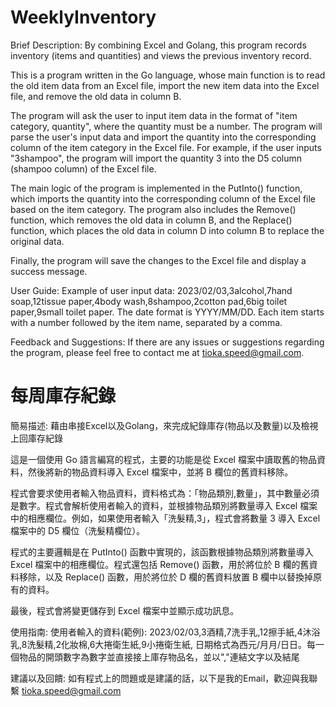 # WeeklyInventory  
Brief Description: By combining Excel and Golang, this program records inventory (items and quantities) and views the previous inventory record.

This is a program written in the Go language, whose main function is to read the old item data from an Excel file, import the new item data into the Excel file, and remove the old data in column B.

The program will ask the user to input item data in the format of "item category, quantity", where the quantity must be a number. The program will parse the user's input data and import the quantity into the corresponding column of the item category in the Excel file. For example, if the user inputs "3shampoo", the program will import the quantity 3 into the D5 column (shampoo column) of the Excel file.

The main logic of the program is implemented in the PutInto() function, which imports the quantity into the corresponding column of the Excel file based on the item category. The program also includes the Remove() function, which removes the old data in column B, and the Replace() function, which places the old data in column D into column B to replace the original data.

Finally, the program will save the changes to the Excel file and display a success message.

User Guide: Example of user input data: 2023/02/03,3alcohol,7hand soap,12tissue paper,4body wash,8shampoo,2cotton pad,6big toilet paper,9small toilet paper. The date format is YYYY/MM/DD. Each item starts with a number followed by the item name, separated by a comma.

Feedback and Suggestions: If there are any issues or suggestions regarding the program, please feel free to contact me at tioka.speed@gmail.com.

# 每周庫存紀錄
簡易描述: 藉由串接Excel以及Golang，來完成紀錄庫存(物品以及數量)以及檢視上回庫存紀錄

這是一個使用 Go 語言編寫的程式，主要的功能是從 Excel 檔案中讀取舊的物品資料，然後將新的物品資料導入 Excel 檔案中，並將 B 欄位的舊資料移除。

程式會要求使用者輸入物品資料，資料格式為：「物品類別,數量」，其中數量必須是數字。程式會解析使用者輸入的資料，並根據物品類別將數量導入 Excel 檔案中的相應欄位。例如，如果使用者輸入「洗髮精,3」，程式會將數量 3 導入 Excel 檔案中的 D5 欄位（洗髮精欄位）。

程式的主要邏輯是在 PutInto() 函數中實現的，該函數根據物品類別將數量導入 Excel 檔案中的相應欄位。程式還包括 Remove() 函數，用於將位於 B 欄的舊資料移除，以及 Replace() 函數，用於將位於 D 欄的舊資料放置 B 欄中以替換掉原有的資料。

最後，程式會將變更儲存到 Excel 檔案中並顯示成功訊息。

使用指南: 使用者輸入的資料(範例): 2023/02/03,3酒精,7洗手乳,12擦手紙,4沐浴乳,8洗髮精,2化妝棉,6大捲衛生紙,9小捲衛生紙,
日期格式為西元/月月/日日。每一個物品的開頭數字為數字並直接接上庫存物品名，並以","連結文字以及結尾

建議以及回饋: 如有程式上的問題或是建議的話，以下是我的Email，歡迎與我聯繫
tioka.speed@gmail.com
